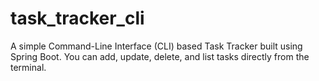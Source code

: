 # task_tracker_cli
A simple Command-Line Interface (CLI) based Task Tracker built using Spring Boot.  You can add, update, delete, and list tasks directly from the terminal.
